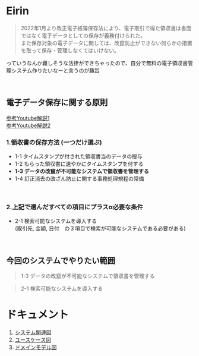 # Eirin
>2022年1月より改正電子帳簿保存法により、電子取引で得た領収書は書面ではなく電子データとしての保存が義務付けられた。  
また保存対象の電子データに関しては、改竄防止ができない何らかの措置を取って保存・管理しなくてはいけない。

っていうなんか難しそうな法律ができちゃったので、自分で無料の電子領収書管理システム作りたいなーと言うのが趣旨

<br>

## 電子データ保存に関する原則

[参考Youtube解説1](https://www.youtube.com/watch?v=0kusO6wkMW0)  
[参考Youtube解説2](https://www.youtube.com/watch?v=nSPewgIuyAU)

### 1.領収書の保存方法 (一つだけ選ぶ)
* 1-1 タイムスタンプが付された領収書当のデータの授与
* 1-2 もらった領収書に速やかにタイムスタンプを付する
* **1-3 データの改竄が不可能なシステムで領収書を管理する**
* 1-4 訂正消去の改ざん防止に関する事務処理規程の常備

<br>

### 2.上記で選んだすべての項目にプラスα必要な条件
* 2-1 検索可能なシステムを導入する   
(取引先, 金額, 日付　の３項目で検索が可能なシステムである必要がある)

<br>

## 今回のシステムでやりたい範囲
> 1-3 データの改竄が不可能なシステムで領収書を管理する

> 2-1 検索可能なシステムを導入する


# ドキュメント

1. [システム関連図](./docs/1_システム関連図.drawio.svg)
2. [ユースケース図](./docs/2_ユースケース図.drawio.svg)
3. [ドメインモデル図](./docs/3_ドメインモデル図.drawio.svg)






